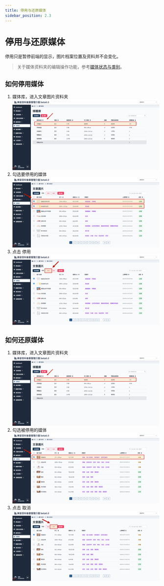```yaml
---
title: 停用与还原媒体
sidebar_position: 2.3
---
```


# 停用与还原媒体

停用只是暂停前端的显示，图片档案位置及资料并不会变化。

> 关于媒体资料夹的编辑操作功能，参考[媒体状态与类别](./media-status.md#类别说明)。

## 如何停用媒体

1. 媒体库，进入文章图片资料夹
   ![进入文章图片资料夹](img/go-to-article-folde.png)
2. 勾选要停用的媒体
   ![停用文章](img/suspend-img-01.png)
3. 点击 停用
   ![停用文章](img/suspend-img-02.png)

## 如何还原媒体

1. 媒体库，进入文章图片资料夹
   ![进入文章图片资料夹](img/go-to-article-folde.png)
2. 勾选被停用的媒体
   ![还原停用](img/recover-suspend-01.png)
3. 点击 取消
   ![还原停用](img/recover-suspend-02.png)
